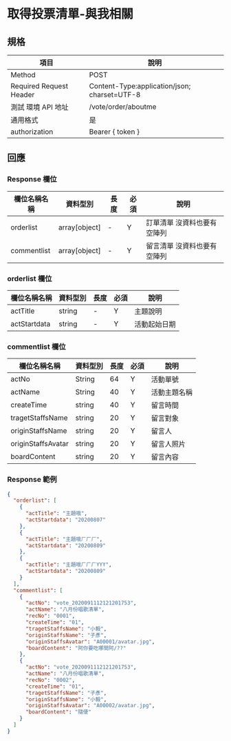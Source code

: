 # 取得投票清單-與我相關

## 規格

| 項目                    | 說明                                         |
| ----------------------- | -------------------------------------------- |
| Method                  | POST                                         |
| Required Request Header | Content-Type:application/json; charset=UTF-8 |
| 測試 環境 API 地址      | /vote/order/aboutme                          |
| 通用格式                | 是                                           |
| authorization           | Bearer { token }                             |

## 回應

### Response 欄位

| 欄位名稱名稱 | 資料型別      | 長度 | 必須 | 說明                        |
| ------------ | ------------- | ---- | ---- | --------------------------- |
| orderlist    | array[object] | -    | Y    | 訂單清單 沒資料也要有空陣列 |
| commentlist  | array[object] | -    | Y    | 留言清單 沒資料也要有空陣列 |

### orderlist 欄位

| 欄位名稱名稱 | 資料型別 | 長度 | 必須 | 說明         |
| ------------ | -------- | ---- | ---- | ------------ |
| actTitle     | string   | -    | Y    | 主題說明     |
| actStartdata | string   | -    | Y    | 活動起始日期 |

### commentlist 欄位

| 欄位名稱名稱       | 資料型別 | 長度 | 必須 | 說明         |
| ------------------ | -------- | ---- | ---- | ------------ |
| actNo              | String   | 64   | Y    | 活動單號     |
| actName            | String   | 40   | Y    | 活動主題名稱 |
| createTime         | string   | 40   | Y    | 留言時間     |
| tragetStaffsName   | string   | 20   | Y    | 留言對象     |
| originStaffsName   | string   | 20   | Y    | 留言人       |
| originStaffsAvatar | string   | 20   | Y    | 留言人照片   |
| boardContent       | string   | 20   | Y    | 留言內容     |

### Response 範例

```json
{
  "orderlist": [
    {
      "actTitle": "主題哦",
      "actStartdata": "20200807"
    },
    {
      "actTitle": "主題哦ㄏㄏㄏ",
      "actStartdata": "20200809"
    },
    {
      "actTitle": "主題哦ㄏㄏㄏYYY",
      "actStartdata": "20200809"
    }
  ],
  "commentlist": [
    {
      "actNo": "vote_2020091112121201753",
      "actName": "八月份唱歌清單",
      "recNo": "0001",
      "createTime": "01",
      "tragetStaffsName": "小毅",
      "originStaffsName": "子彥",
      "originStaffsAvatar": "A00001/avatar.jpg",
      "boardContent": "阿你要吃哪間阿/??"
    },
    {
      "actNo": "vote_2020091112121201753",
      "actName": "八月份唱歌清單",
      "recNo": "0002",
      "createTime": "01",
      "tragetStaffsName": "子彥",
      "originStaffsName": "小毅",
      "originStaffsAvatar": "A00002/avatar.jpg",
      "boardContent": "隨便"
    }
  ]
}
```
